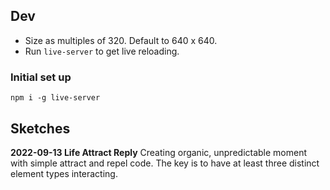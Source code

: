 ## Dev

-   Size as multiples of 320. Default to 640 x 640.
-   Run `live-server` to get live reloading.

### Initial set up

`npm i -g live-server`


## Sketches


**2022-09-13 Life Attract Reply**
Creating organic, unpredictable moment with simple attract and repel code. The key is to have at least three distinct element types interacting.
